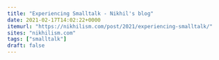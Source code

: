 ```yaml
---
title: "Experiencing Smalltalk - Nikhil's blog"
date: 2021-02-17T14:02:22+0000
itemurl: "https://nikhilism.com/post/2021/experiencing-smalltalk/"
sites: "nikhilism.com"
tags: ["smalltalk"]
draft: false
---
```

